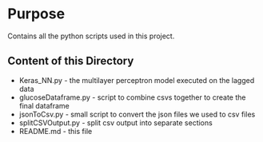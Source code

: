 # Purpose
Contains all the python scripts used in this project.

## Content of this Directory

* Keras_NN.py - the multilayer perceptron model executed on the lagged data
* glucoseDataframe.py - script to combine csvs together to create the final dataframe
* jsonToCsv.py - small script to convert the json files we used to csv files
* splitCSVOutput.py - split csv output into separate sections
* README.md - this file
